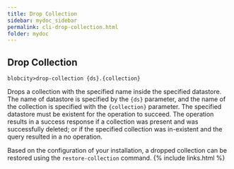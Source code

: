 ```yaml
---
title: Drop Collection
sidebar: mydoc_sidebar
permalink: cli-drop-collection.html
folder: mydoc
---
```


## Drop Collection

```
blobcity>drop-collection {ds}.{collection}
```

Drops a collection with the specified name inside the specified datastore. The name of datastore is specified by the `{ds}` parameter, and the name of the collection is specified with the `{collection}` parameter. The specified datastore must be existent for the operation to succeed. The operation results in a success response if a collection was present and was successfully deleted; or if the specified collection was in-existent and the query resulted in a no operation.

Based on the configuration of your installation, a dropped collection can be restored using the `restore-collection` command.
{% include links.html %}
